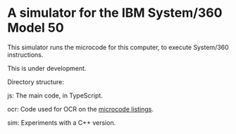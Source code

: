 # A simulator for the IBM System/360 Model 50

This simulator runs the microcode for this computer, to execute
System/360 instructions.

This is under development.

Directory structure:

js: The main code, in TypeScript.

ocr: Code used for OCR on the [microcode listings](http://www.bitsavers.org/pdf/ibm/360/fe/2050/).

sim: Experiments with a C++ version.
